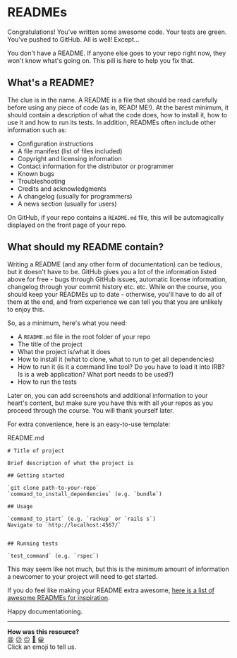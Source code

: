 # READMEs

Congratulations! You've written some awesome code. Your tests are green. You've pushed to GitHub. All is well! Except...

You don't have a README. If anyone else goes to your repo right now, they won't know what's going on. This pill is here to help you fix that.

## What's a README?

The clue is in the name. A README is a file that should be read carefully before using any piece of code (as in, READ! ME!). At the barest minimum, it should contain a description of what the code does, how to install it, how to use it and how to run its tests. In addition, READMEs often include other information such as:

* Configuration instructions
* A file manifest (list of files included)
* Copyright and licensing information
* Contact information for the distributor or programmer
* Known bugs
* Troubleshooting
* Credits and acknowledgments
* A changelog (usually for programmers)
* A news section (usually for users)

On GitHub, if your repo contains a `README.md` file, this will be automagically displayed on the front page of your repo.

## What should my README contain?

Writing a README (and any other form of documentation) can be tedious, but it doesn't have to be. GitHub gives you a lot of the information listed above for free - bugs through GitHub issues, automatic license information, changelog through your commit history etc. etc. While on the course, you should keep your READMEs up to date - otherwise, you'll have to do all of them at the end, and from experience we can tell you that you are unlikely to enjoy this.

So, as a minimum, here's what you need:

* A `README.md` file in the root folder of your repo
* The title of the project
* What the project is/what it does
* How to install it (what to clone, what to run to get all dependencies)
* How to run it (is it a command line tool? Do you have to load it into IRB? Is is a web application? What port needs to be used?)
* How to run the tests

Later on, you can add screenshots and additional information to your heart's content, but make sure you have this with all your repos as you proceed through the course. You will thank yourself later.

For extra convenience, here is an easy-to-use template:

README.md

```
# Title of project

Brief description of what the project is

## Getting started

`git clone path-to-your-repo`
`command_to_install_dependencies` (e.g. `bundle`)

## Usage

`command_to_start` (e.g. `rackup` or `rails s`)
Navigate to `http://localhost:4567/`


## Running tests

`test_command` (e.g. `rspec`)
```

This may seem like not much, but this is the minimum amount of information a newcomer to your project will need to get started.

If you do feel like making your README extra awesome, [here is a list of awesome READMEs for inspiration](https://github.com/matiassingers/awesome-readme).

Happy documentationing.

<!-- BEGIN GENERATED SECTION DO NOT EDIT -->

---

**How was this resource?**  
[😫](https://airtable.com/shrUJ3t7KLMqVRFKR?prefill_Repository=course&prefill_File=pills/readmes.md&prefill_Sentiment=😫) [😕](https://airtable.com/shrUJ3t7KLMqVRFKR?prefill_Repository=course&prefill_File=pills/readmes.md&prefill_Sentiment=😕) [😐](https://airtable.com/shrUJ3t7KLMqVRFKR?prefill_Repository=course&prefill_File=pills/readmes.md&prefill_Sentiment=😐) [🙂](https://airtable.com/shrUJ3t7KLMqVRFKR?prefill_Repository=course&prefill_File=pills/readmes.md&prefill_Sentiment=🙂) [😀](https://airtable.com/shrUJ3t7KLMqVRFKR?prefill_Repository=course&prefill_File=pills/readmes.md&prefill_Sentiment=😀)  
Click an emoji to tell us.

<!-- END GENERATED SECTION DO NOT EDIT -->
